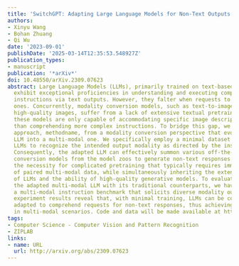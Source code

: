 ```yaml
---
title: 'SwitchGPT: Adapting Large Language Models for Non-Text Outputs'
authors:
- Xinyu Wang
- Bohan Zhuang
- Qi Wu
date: '2023-09-01'
publishDate: '2025-03-14T12:35:53.548927Z'
publication_types:
- manuscript
publication: '*arXiv*'
doi: 10.48550/arXiv.2309.07623
abstract: Large Language Models (LLMs), primarily trained on text-based datasets,
  exhibit exceptional proficiencies in understanding and executing complex linguistic
  instructions via text outputs. However, they falter when requests to generate non-text
  ones. Concurrently, modality conversion models, such as text-to-image, despite generating
  high-quality images, suffer from a lack of extensive textual pretraining. As a result,
  these models are only capable of accommodating specific image descriptions rather
  than comprehending more complex instructions. To bridge this gap, we propose a novel
  approach, methodname, from a modality conversion perspective that evolves a text-based
  LLM into a multi-modal one. We specifically employ a minimal dataset to instruct
  LLMs to recognize the intended output modality as directed by the instructions.
  Consequently, the adapted LLM can effectively summon various off-the-shelf modality
  conversion models from the model zoos to generate non-text responses. This circumvents
  the necessity for complicated pretraining that typically requires immense quantities
  of paired multi-modal data, while simultaneously inheriting the extensive knowledge
  of LLMs and the ability of high-quality generative models. To evaluate and compare
  the adapted multi-modal LLM with its traditional counterparts, we have constructed
  a multi-modal instruction benchmark that solicits diverse modality outputs. The
  experiment results reveal that, with minimal training, LLMs can be conveniently
  adapted to comprehend requests for non-text responses, thus achieving higher flexibility
  in multi-modal scenarios. Code and data will be made available at https://github.com/xinke-wang/SwitchGPT.
tags:
- Computer Science - Computer Vision and Pattern Recognition
- ZIPLAB
links:
- name: URL
  url: http://arxiv.org/abs/2309.07623
---
```

